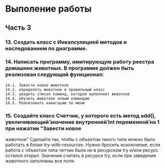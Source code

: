# Выполение работы
## Часть 3

### 13. Создать класс с Инкапсуляцией методов и наследованием по диаграмме.

### 14. Написать программу, имитирующую работу реестра домашних животных. В программе должен быть реализован следующий функционал:

    14.1. Завести новое животное
    14.2. определять животное в правильный класс
    14.3. увидеть список команд, которое выполняет животное
    14.4. обучить животное новым командам
    14.5. Реализовать навигацию по меню

### 15. Создайте класс Счетчик, у которого есть метод add(), увеличивающий̆ значение внутренней̆ int переменной̆ на 1 при нажатии “Завести новое
животное” Сделайте так, чтобы с объектом такого типа можно было работать в блоке try-with-resources. Нужно бросить исключение, если работа с объектом типа четчик была не в ресурсном try и/или ресурс остался открыт. Значение считать в ресурсе try, если при заведении животного заполнены все поля.